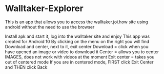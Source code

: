 # Walltaker-Explorer
This is an app that allows you to access the walltaker.joi.how site using android without the need to use the browser

<Instructions>
Install apk and start it, log into the walltaker site and enjoy

<features>
This app was created for Android 10
By clicking on the menu on the right you will find Download and center, next to it, exit center
Download = click when you have opened an image or video to download it
Center = allows you to center IMAGES, does not work with videos at the moment
Exit center = takes you out of centered mode
If you are in centered mode, FIRST click Exit Center and THEN click Back
